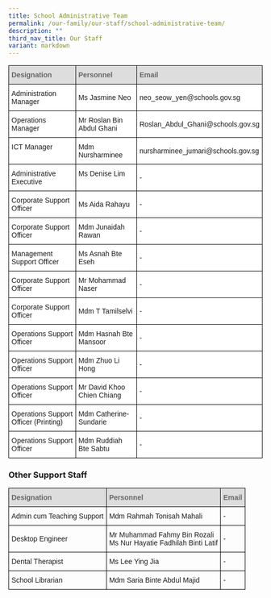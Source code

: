 ```yaml
---
title: School Administrative Team
permalink: /our-family/our-staff/school-administrative-team/
description: ""
third_nav_title: Our Staff
variant: markdown
---
```

<style type="text/css">
.tg  {border-collapse:collapse;border-spacing:0;}
.tg td{border-color:black;border-style:solid;border-width:1px;font-family:Arial, sans-serif;font-size:14px;
  overflow:hidden;padding:10px 5px;word-break:normal;}
.tg th{border-color:black;border-style:solid;border-width:1px;font-family:Arial, sans-serif;font-size:14px;
  font-weight:normal;overflow:hidden;padding:10px 5px;word-break:normal;}
.tg .tg-e14l{background-color:#DDD;color:#666;font-weight:bold;text-align:left;vertical-align:top}
.tg .tg-ktyi{background-color:#FFF;text-align:left;vertical-align:top}
.tg .tg-zr06{background-color:#FFF;text-align:left;vertical-align:middle}
</style>
<table class="tg">
  <thead>
    <tr>
      <th class="tg-e14l"><span style="font-weight:inherit;font-style:inherit;color:#666;background-color:#DDD">Designation</span></th>
      <th class="tg-e14l"><span style="font-weight:inherit;font-style:inherit;color:#666;background-color:#DDD">Personnel</span></th>
      <th class="tg-e14l"><span style="font-weight:inherit;font-style:inherit;color:#666;background-color:#DDD">Email</span></th>
    </tr>
  </thead>
  <tbody>
    <tr>
      <td class="tg-ktyi"><span style="background-color:#FFF">Administration Manager</span></td>
      <td class="tg-zr06"><span style="background-color:#FFF">Ms Jasmine Neo</span></td>
      <td class="tg-zr06"><span style="background-color:#FFF">neo_seow_yen@schools.gov.sg</span><br></td>
    </tr>
    <tr>
      <td class="tg-ktyi"><span style="background-color:#FFF">Operations Manager</span></td>
      <td class="tg-zr06"><span style="background-color:#FFF">Mr Roslan Bin Abdul Ghani </span><br></td>
      <td class="tg-zr06"><span style="background-color:#FFF">Roslan_Abdul_Ghani@schools.gov.sg</span></td>
    </tr>
    <tr>
      <td class="tg-ktyi"><span style="background-color:#FFF">ICT Manager</span></td>
      <td class="tg-zr06"><span style="background-color:#FFF">Mdm Nursharminee</span></td>
      <td class="tg-zr06"><span style="background-color:#FFF">nursharminee_jumari@schools.gov.sg</span><br></td>
    </tr>
    <tr>
      <td class="tg-ktyi"><span style="background-color:#FFF">Administrative Executive</span></td>
      <td class="tg-ktyi"><span style="background-color:#FFF">Ms Denise Lim</span><br></td>
      <td class="tg-zr06"><span style="background-color:#FFF">-</span><br></td>
    </tr>
    <tr>
      <td class="tg-ktyi"><span style="background-color:#FFF">Corporate Support Officer</span></td>
      <td class="tg-zr06"><span style="background-color:#FFF">Ms Aida Rahayu</span><br></td>
      <td class="tg-zr06"><span style="background-color:#FFF">-</span><br></td>
    </tr>
    <tr>
      <td class="tg-ktyi"><span style="background-color:#FFF">Corporate Support Officer</span></td>
      <td class="tg-zr06"><span style="background-color:#FFF">Mdm Junaidah Rawan</span><br></td>
      <td class="tg-zr06"><span style="background-color:#FFF">-</span><br></td>
    </tr>
    <tr>
      <td class="tg-ktyi"><span style="background-color:#FFF">Management Support Officer</span></td>
      <td class="tg-zr06"><span style="background-color:#FFF">Ms Asnah Bte Eseh</span><br></td>
      <td class="tg-zr06"><span style="background-color:#FFF">-</span><br></td>
    </tr>
    <tr>
      <td class="tg-ktyi"><span style="background-color:#FFF">Corporate Support Officer</span><br></td>
      <td class="tg-zr06"><span style="background-color:#FFF">Mr Mohammad Naser</span><br></td>
      <td class="tg-zr06"><span style="background-color:#FFF">-</span><br></td>
    </tr>
    <tr>
      <td class="tg-ktyi"><span style="background-color:#FFF">Corporate Support Officer</span><br></td>
      <td class="tg-zr06"><span style="background-color:#FFF">Mdm T Tamilselvi</span><br></td>
      <td class="tg-zr06"><span style="background-color:#FFF">-</span><br></td>
    </tr>
    <tr>
      <td class="tg-ktyi"><span style="background-color:#FFF">Operations Support Officer</span></td>
      <td class="tg-zr06"><span style="background-color:#FFF">Mdm Hasnah Bte Mansoor</span><br></td>
      <td class="tg-zr06"><span style="background-color:#FFF">-</span></td>
    </tr>
    <tr>
    </tr>
    <tr>
      <td class="tg-ktyi"><span style="background-color:#FFF">Operations Support Officer</span></td>
      <td class="tg-zr06"><span style="background-color:#FFF">Mdm Zhuo Li Hong</span><br></td>
      <td class="tg-zr06"><span style="background-color:#FFF">-</span></td>
    </tr>
    <tr>
      <td class="tg-ktyi"><span style="background-color:#FFF">Operations Support Officer</span><br></td>
      <td class="tg-ktyi"><span style="background-color:#FFF">Mr David Khoo Chien Chiang</span><br></td>
      <td class="tg-zr06"><span style="background-color:#FFF">-</span></td>
    </tr>
    <tr>
      <td class="tg-ktyi"><span style="background-color:#FFF">Operations Support Officer (Printing)</span></td>
      <td class="tg-zr06"><span style="background-color:#FFF">Mdm Catherine-Sundarie</span></td>
      <td class="tg-zr06"><span style="background-color:#FFF">-</span></td>
    </tr>
		    <tr><td class="tg-ktyi"><span style="background-color:#FFF">Operations Support Officer </span></td>
      <td class="tg-zr06"><span style="background-color:#FFF">Mdm Ruddiah Bte Sabtu</span></td>
      <td class="tg-zr06"><span style="background-color:#FFF">-</span></td>
    </tr>
  </tbody>
</table>

### Other Support Staff

<style type="text/css">
.tg  {border-collapse:collapse;border-spacing:0;}
.tg td{border-color:black;border-style:solid;border-width:1px;font-family:Arial, sans-serif;font-size:14px;
  overflow:hidden;padding:10px 5px;word-break:normal;}
.tg th{border-color:black;border-style:solid;border-width:1px;font-family:Arial, sans-serif;font-size:14px;
  font-weight:normal;overflow:hidden;padding:10px 5px;word-break:normal;}
.tg .tg-e14l{background-color:#DDD;color:#666;font-weight:bold;text-align:left;vertical-align:top}
.tg .tg-ktyi{background-color:#FFF;text-align:left;vertical-align:top}
.tg .tg-zr06{background-color:#FFF;text-align:left;vertical-align:middle}
</style>
<table class="tg">
  <thead>
    <tr>
      <th class="tg-e14l"><span style="font-weight:inherit;font-style:inherit;color:#666;background-color:#DDD">Designation</span></th>
      <th class="tg-e14l"><span style="font-weight:inherit;font-style:inherit;color:#666;background-color:#DDD">Personnel</span></th>
      <th class="tg-e14l"><span style="font-weight:inherit;font-style:inherit;color:#666;background-color:#DDD">Email</span></th>
    </tr>
  </thead>
  <tbody>
    <tr>
    </tr><tr>
      <td class="tg-06je"><span style="background-color:#FFF">Admin cum Teaching Support</span></td>
      <td class="tg-8rui"><span style="background-color:#FFF">Mdm Rahmah Tonisah Mahali</span></td>
      <td class="tg-8rui"><span style="background-color:#FFF">-</span></td>
    </tr>
    <tr>
      <td class="tg-06je"><span style="background-color:#FFF">Desktop Engineer</span><br></td>
      <td class="tg-8rui"><span style="background-color:#FFF">Mr Muhammad Fahmy Bin Rozali</span><br>
      <span style="background-color:#FFF">Ms Nur Hayatie Fadhilah Binti Latif</span></td>
      <td class="tg-8rui"><span style="background-color:#FFF">-</span></td>
    </tr>
    <tr>
      <td class="tg-06je"><span style="background-color:#FFF">Dental Therapist</span><br></td>
      <td class="tg-8rui"><span style="background-color:#FFF">Ms Lee Ying Jia</span></td>
      <td class="tg-8rui"><span style="background-color:#FFF">-</span></td>
    </tr>
    <tr>
      <td class="tg-06je"><span style="background-color:#FFF">School Librarian</span><br></td>
      <td class="tg-8rui"><span style="background-color:#FFF">Mdm Saria Binte Abdul Majid</span></td>
      <td class="tg-8rui"><span style="background-color:#FFF">-</span></td>
    </tr>
  </tbody>
</table>